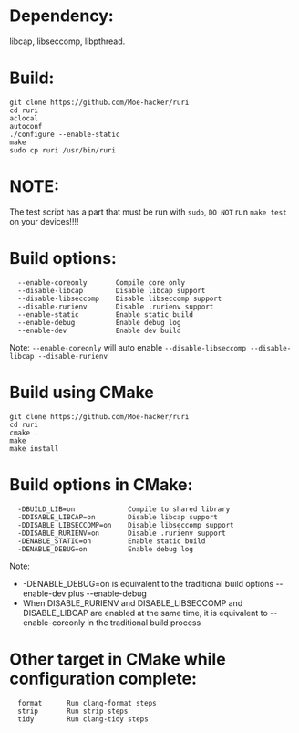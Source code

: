 # Dependency:
libcap, libseccomp, libpthread.      
# Build:
```
git clone https://github.com/Moe-hacker/ruri
cd ruri
aclocal
autoconf
./configure --enable-static
make
sudo cp ruri /usr/bin/ruri
```
# NOTE:
The test script has a part that must be run with `sudo`, `DO NOT` run `make test` on your devices!!!!      
# Build options:
```
  --enable-coreonly       Compile core only
  --disable-libcap        Disable libcap support
  --disable-libseccomp    Disable libseccomp support
  --disable-rurienv       Disable .rurienv support
  --enable-static         Enable static build
  --enable-debug          Enable debug log
  --enable-dev            Enable dev build
```
Note: `--enable-coreonly` will auto enable `--disable-libseccomp --disable-libcap --disable-rurienv`      

# Build using CMake
```
git clone https://github.com/Moe-hacker/ruri
cd ruri
cmake .
make
make install
```
# Build options in CMake:
```
  -DBUILD_LIB=on             Compile to shared library
  -DDISABLE_LIBCAP=on        Disable libcap support
  -DDISABLE_LIBSECCOMP=on    Disable libseccomp support
  -DDISABLE_RURIENV=on       Disable .rurienv support
  -DENABLE_STATIC=on         Enable static build
  -DENABLE_DEBUG=on          Enable debug log
```
Note:
-  -DENABLE_DEBUG=on is equivalent to the traditional build options --enable-dev plus --enable-debug
- When DISABLE_RURIENV and DISABLE_LIBSECCOMP and DISABLE_LIBCAP are enabled at the same time, it is equivalent to --enable-coreonly in the traditional build process

# Other target in CMake while configuration complete:
```
  format      Run clang-format steps
  strip       Run strip steps
  tidy        Run clang-tidy steps
```
